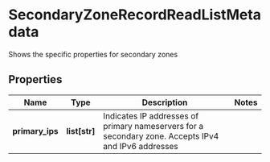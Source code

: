 # SecondaryZoneRecordReadListMetadata

Shows the specific properties for secondary zones
## Properties
| Name | Type | Description | Notes |
| ------------ | ------------- | ------------- | ------------- |
| **primary_ips** | **list[str]** | Indicates IP addresses of primary nameservers for a secondary zone. Accepts IPv4 and IPv6 addresses |  |


